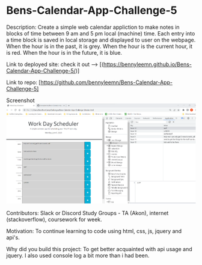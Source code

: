 # Bens-Calendar-App-Challenge-5
Description: Create a simple web calendar appliction to make notes in blocks of time between 9 am and 5 pm local (machine) time.
Each entry into a time block is saved in local storage and displayed to user on the webpage.
When the hour is in the past, it is grey.
When the hour is the current hour, it is red.
When the hour is in the future, it is blue.

Link to deployed site: check it out --> [(https://bennyleemn.github.io/Bens-Calendar-App-Challenge-5/)]

Link to repo: [https://github.com/bennyleemn/Bens-Calendar-App-Challenge-5]

Screenshot  ![Site Preview](./assets/Calendar-Screenshot-of-site.png)

Contributors: Slack or Discord Study Groups - TA (Akon), internet (stackoverflow), coursework for week.

Motivation: To continue learning to code using html, css, js, jquery and api's.

Why did you build this project: To get better acquainted with api usage and jquery. I also used console log a bit more than i had been. 